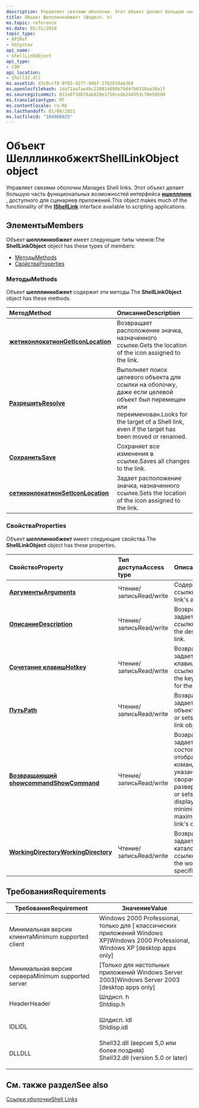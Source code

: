 ```yaml
---
description: Управляет связями оболочки. Этот объект делает большую часть функциональных возможностей интерфейса Ишелллинк, доступного для сценариев приложений.
title: Объект Шелллинкобжект (Шлдисп. h)
ms.topic: reference
ms.date: 05/31/2018
topic_type:
- APIRef
- kbSyntax
api_name:
- ShellLinkObject
api_type:
- COM
api_location:
- Shell32.dll
ms.assetid: d3c0ccf8-0f83-42f7-9d6f-1fb293da6364
ms.openlocfilehash: 1daf1aafae4bc230014890b79d4fb0310aa30a1f
ms.sourcegitcommit: 831e8f3db78ab820e1710cede244553c70e50500
ms.translationtype: MT
ms.contentlocale: ru-RU
ms.lasthandoff: 01/08/2021
ms.locfileid: "104986025"
---
```

# <a name="shelllinkobject-object"></a><span data-ttu-id="05931-104">Объект Шелллинкобжект</span><span class="sxs-lookup"><span data-stu-id="05931-104">ShellLinkObject object</span></span>

<span data-ttu-id="05931-105">Управляет связями оболочки.</span><span class="sxs-lookup"><span data-stu-id="05931-105">Manages Shell links.</span></span> <span data-ttu-id="05931-106">Этот объект делает большую часть функциональных возможностей интерфейса [**ишелллинк**](/windows/desktop/api/Shobjidl_core/nn-shobjidl_core-ishelllinka) , доступного для сценариев приложений.</span><span class="sxs-lookup"><span data-stu-id="05931-106">This object makes much of the functionality of the [**IShellLink**](/windows/desktop/api/Shobjidl_core/nn-shobjidl_core-ishelllinka) interface available to scripting applications.</span></span>

## <a name="members"></a><span data-ttu-id="05931-107">Элементы</span><span class="sxs-lookup"><span data-stu-id="05931-107">Members</span></span>

<span data-ttu-id="05931-108">Объект **шелллинкобжект** имеет следующие типы членов:</span><span class="sxs-lookup"><span data-stu-id="05931-108">The **ShellLinkObject** object has these types of members:</span></span>

-   [<span data-ttu-id="05931-109">Методы</span><span class="sxs-lookup"><span data-stu-id="05931-109">Methods</span></span>](#methods)
-   [<span data-ttu-id="05931-110">Свойства</span><span class="sxs-lookup"><span data-stu-id="05931-110">Properties</span></span>](#properties)

### <a name="methods"></a><span data-ttu-id="05931-111">Методы</span><span class="sxs-lookup"><span data-stu-id="05931-111">Methods</span></span>

<span data-ttu-id="05931-112">Объект **шелллинкобжект** содержит эти методы.</span><span class="sxs-lookup"><span data-stu-id="05931-112">The **ShellLinkObject** object has these methods.</span></span>



| <span data-ttu-id="05931-113">Метод</span><span class="sxs-lookup"><span data-stu-id="05931-113">Method</span></span>                                                     | <span data-ttu-id="05931-114">Описание</span><span class="sxs-lookup"><span data-stu-id="05931-114">Description</span></span>                                                                                    |
|:-----------------------------------------------------------|:-----------------------------------------------------------------------------------------------|
| [<span data-ttu-id="05931-115">**жетиконлокатион**</span><span class="sxs-lookup"><span data-stu-id="05931-115">**GetIconLocation**</span></span>](shelllinkobject-geticonlocation.md) | <span data-ttu-id="05931-116">Возвращает расположение значка, назначенного ссылке.</span><span class="sxs-lookup"><span data-stu-id="05931-116">Gets the location of the icon assigned to the link.</span></span><br/>                                 |
| [<span data-ttu-id="05931-117">**Разрешить**</span><span class="sxs-lookup"><span data-stu-id="05931-117">**Resolve**</span></span>](shelllinkobject-resolve.md)                 | <span data-ttu-id="05931-118">Выполняет поиск целевого объекта для ссылки на оболочку, даже если целевой объект был перемещен или переименован.</span><span class="sxs-lookup"><span data-stu-id="05931-118">Looks for the target of a Shell link, even if the target has been moved or renamed.</span></span><br/> |
| [<span data-ttu-id="05931-119">**Сохранить**</span><span class="sxs-lookup"><span data-stu-id="05931-119">**Save**</span></span>](shelllinkobject-save.md)                       | <span data-ttu-id="05931-120">Сохраняет все изменения в ссылке.</span><span class="sxs-lookup"><span data-stu-id="05931-120">Saves all changes to the link.</span></span><br/>                                                      |
| [<span data-ttu-id="05931-121">**сетиконлокатион**</span><span class="sxs-lookup"><span data-stu-id="05931-121">**SetIconLocation**</span></span>](shelllinkobject-seticonlocation.md) | <span data-ttu-id="05931-122">Задает расположение значка, назначенного ссылке.</span><span class="sxs-lookup"><span data-stu-id="05931-122">Sets the location of the icon assigned to the link.</span></span><br/>                                 |



 

### <a name="properties"></a><span data-ttu-id="05931-123">Свойства</span><span class="sxs-lookup"><span data-stu-id="05931-123">Properties</span></span>

<span data-ttu-id="05931-124">Объект **шелллинкобжект** имеет следующие свойства.</span><span class="sxs-lookup"><span data-stu-id="05931-124">The **ShellLinkObject** object has these properties.</span></span>



| <span data-ttu-id="05931-125">Свойство</span><span class="sxs-lookup"><span data-stu-id="05931-125">Property</span></span>                                                                | <span data-ttu-id="05931-126">Тип доступа</span><span class="sxs-lookup"><span data-stu-id="05931-126">Access type</span></span>           | <span data-ttu-id="05931-127">Описание</span><span class="sxs-lookup"><span data-stu-id="05931-127">Description</span></span>                                                                                               |
|:------------------------------------------------------------------------|:----------------------|:----------------------------------------------------------------------------------------------------------|
| [<span data-ttu-id="05931-128">**Аргументы**</span><span class="sxs-lookup"><span data-stu-id="05931-128">**Arguments**</span></span>](shelllinkobject-arguments.md)<br/>               | <span data-ttu-id="05931-129">Чтение/запись</span><span class="sxs-lookup"><span data-stu-id="05931-129">Read/write</span></span><br/> | <span data-ttu-id="05931-130">Содержит аргументы ссылки.</span><span class="sxs-lookup"><span data-stu-id="05931-130">Contains a link's arguments.</span></span><br/>                                                                   |
| [<span data-ttu-id="05931-131">**Описание**</span><span class="sxs-lookup"><span data-stu-id="05931-131">**Description**</span></span>](shelllinkobject-description.md)<br/>           | <span data-ttu-id="05931-132">Чтение/запись</span><span class="sxs-lookup"><span data-stu-id="05931-132">Read/write</span></span><br/> | <span data-ttu-id="05931-133">Возвращает или задает описание ссылки.</span><span class="sxs-lookup"><span data-stu-id="05931-133">Gets or sets the description of the link.</span></span><br/>                                                      |
| [<span data-ttu-id="05931-134">**Сочетание клавиш**</span><span class="sxs-lookup"><span data-stu-id="05931-134">**Hotkey**</span></span>](shelllinkobject-hotkey.md)<br/>                     | <span data-ttu-id="05931-135">Чтение/запись</span><span class="sxs-lookup"><span data-stu-id="05931-135">Read/write</span></span><br/> | <span data-ttu-id="05931-136">Возвращает или задает сочетание клавиш для ссылки.</span><span class="sxs-lookup"><span data-stu-id="05931-136">Gets or sets the keyboard shortcut for the link.</span></span><br/>                                               |
| [<span data-ttu-id="05931-137">**Путь**</span><span class="sxs-lookup"><span data-stu-id="05931-137">**Path**</span></span>](shelllinkobject-path.md)<br/>                         | <span data-ttu-id="05931-138">Чтение/запись</span><span class="sxs-lookup"><span data-stu-id="05931-138">Read/write</span></span><br/> | <span data-ttu-id="05931-139">Возвращает или задает путь к объекту ссылки.</span><span class="sxs-lookup"><span data-stu-id="05931-139">Gets or sets the path to the link object.</span></span><br/>                                                      |
| [<span data-ttu-id="05931-140">**Возвращающий showcommand**</span><span class="sxs-lookup"><span data-stu-id="05931-140">**ShowCommand**</span></span>](shelllinkobject-showcommand.md)<br/>           | <span data-ttu-id="05931-141">Чтение/запись</span><span class="sxs-lookup"><span data-stu-id="05931-141">Read/write</span></span><br/> | <span data-ttu-id="05931-142">Возвращает или задает начальное состояние отображения команды ссылки (с указанием размера, сворачивания или развертывания).</span><span class="sxs-lookup"><span data-stu-id="05931-142">Gets or sets the initial display state (sized, minimized, or maximized) of the link's command.</span></span><br/> |
| [<span data-ttu-id="05931-143">**WorkingDirectory**</span><span class="sxs-lookup"><span data-stu-id="05931-143">**WorkingDirectory**</span></span>](shelllinkobject-workingdirectory.md)<br/> | <span data-ttu-id="05931-144">Чтение/запись</span><span class="sxs-lookup"><span data-stu-id="05931-144">Read/write</span></span><br/> | <span data-ttu-id="05931-145">Возвращает или задает рабочий каталог, указанный в ссылке.</span><span class="sxs-lookup"><span data-stu-id="05931-145">Gets or sets the working directory specified in the link.</span></span><br/>                                      |



 

## <a name="requirements"></a><span data-ttu-id="05931-146">Требования</span><span class="sxs-lookup"><span data-stu-id="05931-146">Requirements</span></span>



| <span data-ttu-id="05931-147">Требование</span><span class="sxs-lookup"><span data-stu-id="05931-147">Requirement</span></span> | <span data-ttu-id="05931-148">Значение</span><span class="sxs-lookup"><span data-stu-id="05931-148">Value</span></span> |
|-------------------------------------|---------------------------------------------------------------------------------------------------------------|
| <span data-ttu-id="05931-149">Минимальная версия клиента</span><span class="sxs-lookup"><span data-stu-id="05931-149">Minimum supported client</span></span><br/> | <span data-ttu-id="05931-150">Windows 2000 Professional, только для \[ классических приложений Windows XP\]</span><span class="sxs-lookup"><span data-stu-id="05931-150">Windows 2000 Professional, Windows XP \[desktop apps only\]</span></span><br/>                                        |
| <span data-ttu-id="05931-151">Минимальная версия сервера</span><span class="sxs-lookup"><span data-stu-id="05931-151">Minimum supported server</span></span><br/> | <span data-ttu-id="05931-152">\[Только для настольных приложений Windows Server 2003\]</span><span class="sxs-lookup"><span data-stu-id="05931-152">Windows Server 2003 \[desktop apps only\]</span></span><br/>                                                          |
| <span data-ttu-id="05931-153">Header</span><span class="sxs-lookup"><span data-stu-id="05931-153">Header</span></span><br/>                   | <dl> <span data-ttu-id="05931-154"><dt>Шлдисп. h</dt></span><span class="sxs-lookup"><span data-stu-id="05931-154"><dt>Shldisp.h</dt></span></span> </dl>                          |
| <span data-ttu-id="05931-155">IDL</span><span class="sxs-lookup"><span data-stu-id="05931-155">IDL</span></span><br/>                      | <dl> <span data-ttu-id="05931-156"><dt>Шлдисп. idl</dt></span><span class="sxs-lookup"><span data-stu-id="05931-156"><dt>Shldisp.idl</dt></span></span> </dl>                        |
| <span data-ttu-id="05931-157">DLL</span><span class="sxs-lookup"><span data-stu-id="05931-157">DLL</span></span><br/>                      | <dl> <span data-ttu-id="05931-158"><dt>Shell32.dll (версия 5,0 или более поздняя)</dt></span><span class="sxs-lookup"><span data-stu-id="05931-158"><dt>Shell32.dll (version 5.0 or later)</dt></span></span> </dl> |



## <a name="see-also"></a><span data-ttu-id="05931-159">См. также раздел</span><span class="sxs-lookup"><span data-stu-id="05931-159">See also</span></span>

<dl> <dt>

[<span data-ttu-id="05931-160">Ссылки оболочки</span><span class="sxs-lookup"><span data-stu-id="05931-160">Shell Links</span></span>](./links.md)
</dt> </dl>

 

 
